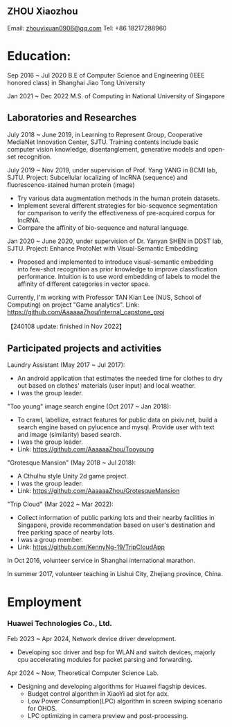 ## ZHOU Xiaozhou
Email: zhouyixuan0906@qq.com
Tel: +86 18217288960

# Education:
Sep 2016 ~ Jul 2020
B.E of Computer Science and Engineering (IEEE honored class) in Shanghai Jiao Tong University

Jan 2021 ~ Dec 2022
M.S. of Computing in National University of Singapore

## Laboratories and Researches
July 2018 ~ June 2019, in Learning to Represent Group, Cooperative MediaNet Innovation Center, SJTU.
Training contents include basic computer vision knowledge, disentanglement, generative models and open-set recognition.

July 2019 ~ Nov 2019, under supervision of Prof. Yang YANG in BCMI lab, SJTU.
Project: Subcellular localizing of lncRNA (sequence) and fluorescence-stained human protein (image)
* Try various data augmentation methods in the human protein datasets.
* Implement several different strategies for bio-sequence segmentation for comparison to verify the effectiveness of pre-acquired corpus for lncRNA.
* Compare the affinity of bio-sequence and natural language.

Jan 2020 ~ June 2020, under supervision of Dr. Yanyan SHEN in DDST lab, SJTU.
Project: Enhance ProtoNet with Visual-Semantic Embedding
* Proposed and implemented to introduce visual-semantic embedding into few-shot recognition as prior knowledge to improve classification performance. Intuition is to use word embedding of labels to model the affinity of different categories in vector space.

Currently, I'm working with Professor TAN Kian Lee (NUS, School of Computing) on project "Game analytics".
Link: https://github.com/AaaaaaZhou/internal_capstone_proj

【240108 update: finished in Nov 2022】

## Participated projects and activities
Laundry Assistant (May 2017 ~ Jul 2017): 
- An android application that estimates the needed time for clothes to dry out based on clothes' materials (user input) and local weather.
- I was the group leader.

"Too young" image search engine (Oct 2017 ~ Jan 2018): 
- To crawl, labellize, extract features for public data on pixiv.net, build a search engine based on pylucence and mysql. Provide user with text and image (similarity) based search.
- I was the group leader.
- Link: https://github.com/AaaaaaZhou/Tooyoung

"Grotesque Mansion" (May 2018 ~ Jul 2018): 
- A Cthulhu style Unity 2d game project.
- I was the group leader.
- Link: https://github.com/AaaaaaZhou/GrotesqueMansion

"Trip Cloud" (Mar 2022 ~ Mar 2022):
- Collect information of public parking lots and their nearby facilities in Singapore, provide recommendation based on user's destination and free parking space of nearby lots.
- I was a group member.
- Link: https://github.com/KennyNg-19/TripCloudApp

In Oct 2016, volunteer service in Shanghai international marathon.

In summer 2017, volunteer teaching in Lishui City, Zhejiang province, China.

# Employment
### Huawei Technologies Co., Ltd.
Feb 2023 ~ Apr 2024, Network device driver development.
- Developing soc driver and bsp for WLAN and switch devices, majorly cpu accelerating modules for packet parsing and forwarding.


Apr 2024 ~ Now, Theoretical Computer Science Lab.
- Designing and developing algorithms for Huawei flagship devices.
  * Budget control algorithm in XiaoYi ad slot for adx.
  * Low Power Consumption(LPC) algorithm in screen swiping scenario for OHOS.
  * LPC optimizing in camera preview and post-processing.


